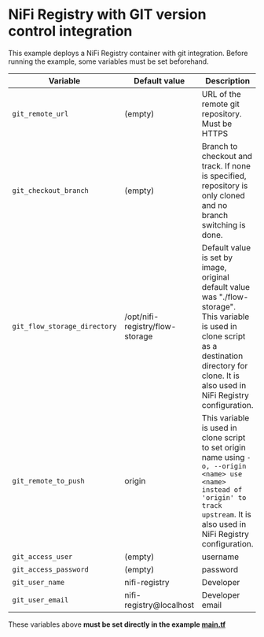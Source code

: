 # NiFi Registry with GIT version control integration

This example deploys a NiFi Registry container with git integration. 
Before running the example, some variables must be set beforehand. 

| Variable   | Default value | Description |
| ------------- | ------------- | ------------- |
| `git_remote_url`  | (empty)  | URL of the remote git repository. Must be HTTPS |
| `git_checkout_branch`  | (empty)  |Branch to checkout and track. If none is specified, repository is only cloned and no branch switching is done.|
| `git_flow_storage_directory`  | /opt/nifi-registry/flow-storage  | Default value is set by image, original default value was "./flow-storage". This variable is used in clone script as a destination directory for clone. It is also used in NiFi Registry configuration.|
| `git_remote_to_push`  | origin  |This variable is used in clone script to set origin name using `-o, --origin <name> use <name> instead of 'origin' to track upstream`. It is also used in NiFi Registry configuration.|
| `git_access_user`  | (empty)  |username|
| `git_access_password`  | (empty)  |password|
| `git_user_name`  | nifi-registry  |Developer|
| `git_user_email`  | nifi-registry@localhost  |Developer email|

These variables above __must be set directly in the example [main.tf](main.tf#L26-L33)__
